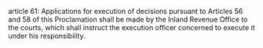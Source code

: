 article 61: 
Applications for execution of decisions pursuant to Articles 56 and 58 of this Proclamation shall be made by the Inland Revenue Office to the courts, which shall instruct the execution officer concerned to execute it under his responsibility. 
<ul>
</ul>